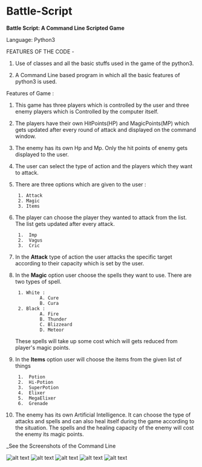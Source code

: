 # Battle-Script
**Battle Script: A Command Line Scripted Game**

Language: Python3


FEATURES OF THE CODE -

1. Use of classes and all the basic stuffs used in the game of the python3.

2. A Command Line based program in which all the basic features of python3 is used.

Features of Game :

1. This game has three players which is controlled by the user and three enemy players which is Controlled by the computer itself.

2. The players have their own HitPoints(HP) and MagicPoints(MP) which gets updated after every round of attack and displayed on the command window.

3. The enemy has its own Hp and Mp. Only the hit points of enemy gets displayed to the user.

2. The user can select the type of action and the players which they want to attack.

3. There are three options which are given to the user :

        1. Attack
        2. Magic
        3. Items

4. The player can choose the player they wanted to attack from the list. The list gets updated after every attack.

        1.  Imp
        2.  Vagus
        3.  Cric
        
5. In the **Attack** type of action the user attacks the specific target according to their capacity which is set by the user.

6. In the **Magic** option user choose the spells they want to use. There are two types of spell.

        1. White :
                A. Cure
                B. Cura
        2. Black :
                A. Fire
                B. Thunder
                C. Blizzeard
                D. Meteor
    
    These spells will take up some cost which will gets reduced from player's magic points.
    
7. In the **Items** option user will choose the items from the given list of things 
        
        1.  Potion
        2.  Hi-Potion
        3.  SuperPotion
        4.  Elixer
        5.  MegaElixer
        6.  Grenade
        
8. The enemy has its own Artificial Intelligence. It can choose the type of attacks and spells and can also heal itself during the game according to the situation.
   The spells and the healing capacity of the enemy will cost the enemy its magic points. 
       




_See the Screenshots of the  Command Line

![alt text](images/1.png)
![alt text](images/2.png)
![alt text](images/3.png)
![alt text](images/4.png)
![alt text](images/5.png)
